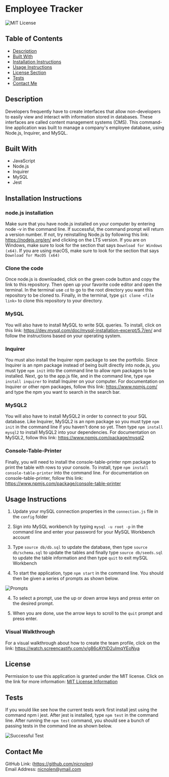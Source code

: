 # Employee Tracker

![MIT License](https://img.shields.io/badge/license-MIT-important)

## Table of Contents

- [Description](#description)
- [Built With](#built-with)
- [Installation Instructions](#installation-instructions)
- [Usage Instructions](#usage-instructions)
- [License Section](#license)
- [Tests](#tests)
- [Contact Me](#contact-me)

## Description

Developers frequently have to create interfaces that allow non-developers to easily view and interact with information stored in databases. These interfaces are called content management systems (CMS). This command-line application was built to manage a company's employee database, using Node.js, Inquirer, and MySQL.

## Built With
- JavaScript
- Node.js
- Inquirer
- MySQL
- Jest

## Installation Instructions

### node.js installation

Make sure that you have node.js installed on your computer by entering node -v in the command line. If successful, the command prompt will return a version number. If not, try reinstalling Node.js by following this link: https://nodejs.org/en/ and clicking on the LTS version. If you are on Windows, make sure to look for the section that says `Download for Windows (x64)`. If you are using macOS, make sure to look for the section that says `Download for MacOS (x64)`

### Clone the code

Once node.js is downloaded, click on the green code button and copy the link to this repository. Then open up your favorite code editor and open the terminal. In the terminal use `cd` to go to the root directory you want this repository to be cloned to. Finally, in the terminal, type `git clone <file link>` to clone this repository to your directory.

### MySQL

You will also have to install MySQL to write SQL queries. To install, click on this link: https://dev.mysql.com/doc/mysql-installation-excerpt/5.7/en/ and follow the instructions based on your operating system.

### Inquirer

You must also install the Inquirer npm package to see the portfolio. Since Inquirer is an npm package instead of being built directly into node.js, you must type `npm init` into the command line to allow npm packages to be installed. Next, go to the app.js file, and in the command line, type `npm install inquirer` to install Inquirer on your computer. For documentation on Inquirer or other npm packages, follow this link: https://www.npmjs.com/ and type the npm you want to search in the search bar.

### MySQL2

You will also have to install MySQL2 in order to connect to your SQL database. Like Inquirer, MySQL2 is an npm package so you must type `npm init` in the command line if you haven't done so yet. Then type `npm install mysql2` to install MySQL2 into your dependencies. For documentation on MySQL2, follow this link: https://www.npmjs.com/package/mysql2

### Console-Table-Printer

Finally, you will need to install the console-table-printer npm package to print the table with rows to your console. To install, type `npm install console-table-printer` into the command line. For documentation on console-table-printer, follow this link: https://www.npmjs.com/package/console-table-printer

## Usage Instructions

1. Update your mySQL connection properties in the `connection.js` file in the `config` folder

2. Sign into MySQL workbench by typing `mysql -u root -p` in the command line and enter your password for your MySQL Workbench account

3. Type `source db/db.sql` to update the database, then type `source db/schema.sql` to update the tables and finally type `source db/seeds.sql` to update the table information and then type `quit` to exit mySQL Workbench

4. To start the application, type `npm start` in the command line. You should then be given a series of prompts as shown below.

![Prompts](https://user-images.githubusercontent.com/88728912/152414349-805721b6-6943-48a2-9099-4c39299a1c1f.png)

4. To select a prompt, use the up or down arrow keys and press enter on the desired prompt.

5. When you are done, use the arrow keys to scroll to the `quit` prompt and press enter.

### Visual Walkthrough

For a visual walkthrough about how to create the team profile, click on the link: https://watch.screencastify.com/v/g86cAYtiD2uImqYEoNya

## License

Permission to use this application is granted under the MIT license.
Click on the link for more information: [MIT License Information](https://opensource.org/licenses/MIT)

## Tests

If you would like see how the current tests work first install jest using the command npm i jest. After jest is installed, type `npm test` in the command line. After running the `npm test` command, you should see a bunch of passing tests in the command line as shown below.

![Successful Test](https://user-images.githubusercontent.com/88728912/152415961-2b916a13-7bbd-4784-aa44-00cce467e9b5.png)

## Contact Me

GitHub Link: (https://github.com/nicnolen)<br>
Email Address: <nicnolen@ymail.com>
